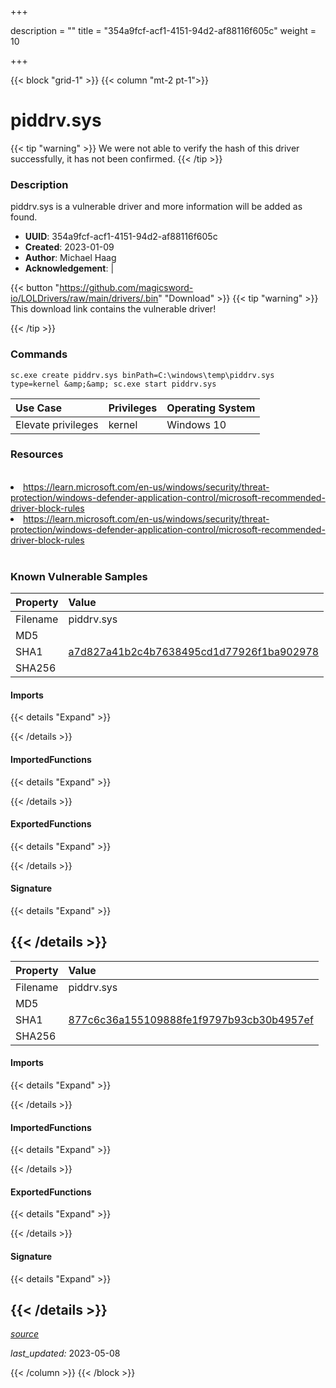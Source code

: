+++

description = ""
title = "354a9fcf-acf1-4151-94d2-af88116f605c"
weight = 10

+++


{{< block "grid-1" >}}
{{< column "mt-2 pt-1">}}


# piddrv.sys


{{< tip "warning" >}}
We were not able to verify the hash of this driver successfully, it has not been confirmed.
{{< /tip >}}


### Description

piddrv.sys is a vulnerable driver and more information will be added as found.
- **UUID**: 354a9fcf-acf1-4151-94d2-af88116f605c
- **Created**: 2023-01-09
- **Author**: Michael Haag
- **Acknowledgement**:  | [](https://twitter.com/)

{{< button "https://github.com/magicsword-io/LOLDrivers/raw/main/drivers/.bin" "Download" >}}
{{< tip "warning" >}}
This download link contains the vulnerable driver!

{{< /tip >}}

### Commands

```
sc.exe create piddrv.sys binPath=C:\windows\temp\piddrv.sys type=kernel &amp;&amp; sc.exe start piddrv.sys
```

| Use Case | Privileges | Operating System | 
|:---- | ---- | ---- |
| Elevate privileges | kernel | Windows 10 |

### Resources
<br>
<li><a href=" https://learn.microsoft.com/en-us/windows/security/threat-protection/windows-defender-application-control/microsoft-recommended-driver-block-rules"> https://learn.microsoft.com/en-us/windows/security/threat-protection/windows-defender-application-control/microsoft-recommended-driver-block-rules</a></li>
<li><a href="https://learn.microsoft.com/en-us/windows/security/threat-protection/windows-defender-application-control/microsoft-recommended-driver-block-rules">https://learn.microsoft.com/en-us/windows/security/threat-protection/windows-defender-application-control/microsoft-recommended-driver-block-rules</a></li>
<br>

### Known Vulnerable Samples

| Property           | Value |
|:-------------------|:------|
| Filename           | piddrv.sys |
| MD5                | [](https://www.virustotal.com/gui/file/) |
| SHA1               | [a7d827a41b2c4b7638495cd1d77926f1ba902978](https://www.virustotal.com/gui/file/a7d827a41b2c4b7638495cd1d77926f1ba902978) |
| SHA256             | [](https://www.virustotal.com/gui/file/) |


#### Imports
{{< details "Expand" >}}

{{< /details >}}
#### ImportedFunctions
{{< details "Expand" >}}

{{< /details >}}
#### ExportedFunctions
{{< details "Expand" >}}

{{< /details >}}

#### Signature
{{< details "Expand" >}}

{{< /details >}}
-----
| Property           | Value |
|:-------------------|:------|
| Filename           | piddrv.sys |
| MD5                | [](https://www.virustotal.com/gui/file/) |
| SHA1               | [877c6c36a155109888fe1f9797b93cb30b4957ef](https://www.virustotal.com/gui/file/877c6c36a155109888fe1f9797b93cb30b4957ef) |
| SHA256             | [](https://www.virustotal.com/gui/file/) |


#### Imports
{{< details "Expand" >}}

{{< /details >}}
#### ImportedFunctions
{{< details "Expand" >}}

{{< /details >}}
#### ExportedFunctions
{{< details "Expand" >}}

{{< /details >}}

#### Signature
{{< details "Expand" >}}

{{< /details >}}
-----



[*source*](https://github.com/magicsword-io/LOLDrivers/tree/main/yaml/354a9fcf-acf1-4151-94d2-af88116f605c.yaml)

*last_updated:* 2023-05-08








{{< /column >}}
{{< /block >}}

